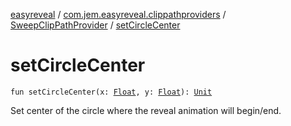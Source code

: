 [easyreveal](../../index.md) / [com.jem.easyreveal.clippathproviders](../index.md) / [SweepClipPathProvider](index.md) / [setCircleCenter](./set-circle-center.md)

# setCircleCenter

`fun setCircleCenter(x: `[`Float`](https://kotlinlang.org/api/latest/jvm/stdlib/kotlin/-float/index.html)`, y: `[`Float`](https://kotlinlang.org/api/latest/jvm/stdlib/kotlin/-float/index.html)`): `[`Unit`](https://kotlinlang.org/api/latest/jvm/stdlib/kotlin/-unit/index.html)

Set center of the circle where the reveal animation will begin/end.


